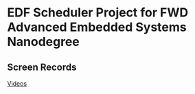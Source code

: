 # EDF Scheduler Project for FWD Advanced Embedded Systems Nanodegree


## Screen Records 
[Videos](https://drive.google.com/drive/folders/1m4qaNSE1wWhuWVP7x9rdzskRfKlTAJPY?usp=share_link)
